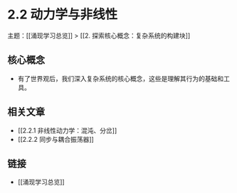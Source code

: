 # 2.2 动力学与非线性

主题：[[涌现学习总览]] > [[2. 探索核心概念：复杂系统的构建块]]

## 核心概念

- 有了世界观后，我们深入复杂系统的核心概念，这些是理解其行为的基础和工具。

## 相关文章

- [[2.2.1 非线性动力学：混沌、分岔]]
- [[2.2.2 同步与耦合振荡器]]

## 链接

- [[涌现学习总览]]
